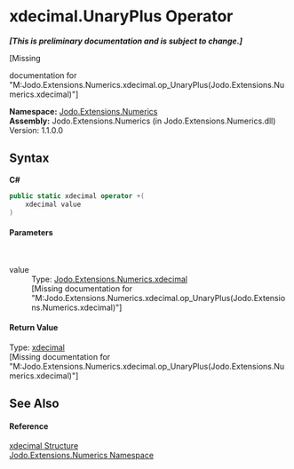 # xdecimal.UnaryPlus Operator 
 _**\[This is preliminary documentation and is subject to change.\]**_

\[Missing <summary> documentation for "M:Jodo.Extensions.Numerics.xdecimal.op_UnaryPlus(Jodo.Extensions.Numerics.xdecimal)"\]

**Namespace:**&nbsp;<a href="N_Jodo_Extensions_Numerics">Jodo.Extensions.Numerics</a><br />**Assembly:**&nbsp;Jodo.Extensions.Numerics (in Jodo.Extensions.Numerics.dll) Version: 1.1.0.0

## Syntax

**C#**<br />
``` C#
public static xdecimal operator +(
	xdecimal value
)
```


#### Parameters
&nbsp;<dl><dt>value</dt><dd>Type: <a href="T_Jodo_Extensions_Numerics_xdecimal">Jodo.Extensions.Numerics.xdecimal</a><br />\[Missing <param name="value"/> documentation for "M:Jodo.Extensions.Numerics.xdecimal.op_UnaryPlus(Jodo.Extensions.Numerics.xdecimal)"\]</dd></dl>

#### Return Value
Type: <a href="T_Jodo_Extensions_Numerics_xdecimal">xdecimal</a><br />\[Missing <returns> documentation for "M:Jodo.Extensions.Numerics.xdecimal.op_UnaryPlus(Jodo.Extensions.Numerics.xdecimal)"\]

## See Also


#### Reference
<a href="T_Jodo_Extensions_Numerics_xdecimal">xdecimal Structure</a><br /><a href="N_Jodo_Extensions_Numerics">Jodo.Extensions.Numerics Namespace</a><br />
